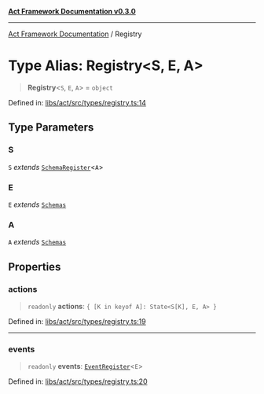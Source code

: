 [**Act Framework Documentation v0.3.0**](../README.md)

***

[Act Framework Documentation](../globals.md) / Registry

# Type Alias: Registry\<S, E, A\>

> **Registry**\<`S`, `E`, `A`\> = `object`

Defined in: [libs/act/src/types/registry.ts:14](https://github.com/Rotorsoft/act-root/blob/ecf1ab2f895c5bdf2d70db49738046df56c78030/libs/act/src/types/registry.ts#L14)

## Type Parameters

### S

`S` *extends* [`SchemaRegister`](SchemaRegister.md)\<`A`\>

### E

`E` *extends* [`Schemas`](Schemas.md)

### A

`A` *extends* [`Schemas`](Schemas.md)

## Properties

### actions

> `readonly` **actions**: `{ [K in keyof A]: State<S[K], E, A> }`

Defined in: [libs/act/src/types/registry.ts:19](https://github.com/Rotorsoft/act-root/blob/ecf1ab2f895c5bdf2d70db49738046df56c78030/libs/act/src/types/registry.ts#L19)

***

### events

> `readonly` **events**: [`EventRegister`](EventRegister.md)\<`E`\>

Defined in: [libs/act/src/types/registry.ts:20](https://github.com/Rotorsoft/act-root/blob/ecf1ab2f895c5bdf2d70db49738046df56c78030/libs/act/src/types/registry.ts#L20)

